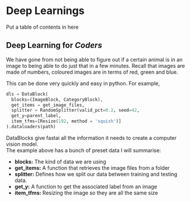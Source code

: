 # Deep Learnings
Put a table of contents in here  

## Deep Learning for *Coders*
We have gone from not being able to figure out if a certain animal is in an image to being able to do just that in a few minutes.
Recall that images are made of numbers, coloured images are in terms of red, green and blue.


This can be done very quickly and easy in python. For example,
```python
dls = DataBlock(
  blocks=(ImageBlock, CategoryBlock),
  get_items = get_image_files,
  splitter = RandomSplitter(valid_pct=0.2, seed=42,
  get_y=parent_label,
  item_tfms=[Resize(192, method = 'squish')]
).dataloaders(path)
```
DataBlocks give fastai all the information it needs to create a computer vision model.  
The example above has a bunch of preset data I will summarise:
* **blocks:** The kind of data we are using
* **get_items:** A function that retrieves the image files from a folder
* **splitter:** Defines how we split our data between training and testing data.
* **get_y:** A function to get the associated label from an image
* **item_tfms:** Resizing the image so they are all the same size

 

  
